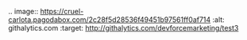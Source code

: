 
.. image:: https://cruel-carlota.pagodabox.com/2c28f5d28536f49451b97561ff0af714
    :alt: githalytics.com
    :target: http://githalytics.com/devforcemarketing/test3
